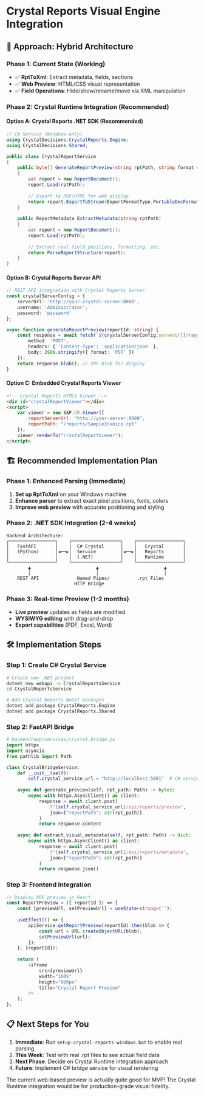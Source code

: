 # Crystal Reports Visual Engine Integration

## 🎯 Approach: Hybrid Architecture

### **Phase 1: Current State (Working)**
- ✅ **RptToXml**: Extract metadata, fields, sections
- ✅ **Web Preview**: HTML/CSS visual representation  
- ✅ **Field Operations**: Hide/show/rename/move via XML manipulation

### **Phase 2: Crystal Runtime Integration (Recommended)**

#### **Option A: Crystal Reports .NET SDK (Recommended)**
```csharp
// C# Service (Windows-only)
using CrystalDecisions.CrystalReports.Engine;
using CrystalDecisions.Shared;

public class CrystalReportService 
{
    public byte[] GenerateReportPreview(string rptPath, string format = "PDF")
    {
        var report = new ReportDocument();
        report.Load(rptPath);
        
        // Export to PDF/HTML for web display
        return report.ExportToStream(ExportFormatType.PortableDocFormat);
    }
    
    public ReportMetadata ExtractMetadata(string rptPath)
    {
        var report = new ReportDocument();
        report.Load(rptPath);
        
        // Extract real field positions, formatting, etc.
        return ParseReportStructure(report);
    }
}
```

#### **Option B: Crystal Reports Server API**
```typescript
// REST API integration with Crystal Reports Server
const crystalServerConfig = {
    serverUrl: 'http://your-crystal-server:8080',
    username: 'Administrator',
    password: 'password'
};

async function generateReportPreview(reportId: string) {
    const response = await fetch(`${crystalServerConfig.serverUrl}/raygun/v2/reports/${reportId}/export`, {
        method: 'POST',
        headers: { 'Content-Type': 'application/json' },
        body: JSON.stringify({ format: 'PDF' })
    });
    return response.blob(); // PDF blob for display
}
```

#### **Option C: Embedded Crystal Reports Viewer**
```html
<!-- Crystal Reports HTML5 Viewer -->
<div id="crystalReportViewer"></div>
<script>
    var viewer = new SAP.CR.Viewer({
        reportServerUrl: "http://your-server:8080",
        reportPath: "/reports/SampleInvoice.rpt"
    });
    viewer.renderTo("crystalReportViewer");
</script>
```

## 🏗️ **Recommended Implementation Plan**

### **Phase 1: Enhanced Parsing (Immediate)**
1. **Set up RptToXml** on your Windows machine
2. **Enhance parser** to extract exact pixel positions, fonts, colors
3. **Improve web preview** with accurate positioning and styling

### **Phase 2: .NET SDK Integration (2-4 weeks)**
```
Backend Architecture:
┌─────────────────┐    ┌──────────────────┐    ┌─────────────────┐
│   FastAPI       │    │  C# Crystal      │    │   Crystal       │
│   (Python)      │◄──►│  Service         │◄──►│   Reports       │
│                 │    │  (.NET)          │    │   Runtime       │
└─────────────────┘    └──────────────────┘    └─────────────────┘
        ▲                        ▲                        ▲
        │                        │                        │
    REST API              Named Pipes/          .rpt Files
                         HTTP Bridge
```

### **Phase 3: Real-time Preview (1-2 months)**
- **Live preview** updates as fields are modified
- **WYSIWYG editing** with drag-and-drop
- **Export capabilities** (PDF, Excel, Word)

## 🛠️ **Implementation Steps**

### **Step 1: Create C# Crystal Service**
```bash
# Create new .NET project
dotnet new webapi -n CrystalReportsService
cd CrystalReportsService

# Add Crystal Reports NuGet packages
dotnet add package CrystalReports.Engine
dotnet add package CrystalReports.Shared
```

### **Step 2: FastAPI Bridge**
```python
# backend/app/services/crystal_bridge.py
import httpx
import asyncio
from pathlib import Path

class CrystalBridgeService:
    def __init__(self):
        self.crystal_service_url = "http://localhost:5001"  # C# service
    
    async def generate_preview(self, rpt_path: Path) -> bytes:
        async with httpx.AsyncClient() as client:
            response = await client.post(
                f"{self.crystal_service_url}/api/reports/preview",
                json={"reportPath": str(rpt_path)}
            )
            return response.content
    
    async def extract_visual_metadata(self, rpt_path: Path) -> dict:
        async with httpx.AsyncClient() as client:
            response = await client.post(
                f"{self.crystal_service_url}/api/reports/metadata",
                json={"reportPath": str(rpt_path)}
            )
            return response.json()
```

### **Step 3: Frontend Integration**
```typescript
// Display PDF preview in React
const ReportPreview = ({ reportId }) => {
    const [previewUrl, setPreviewUrl] = useState<string>('');
    
    useEffect(() => {
        apiService.getReportPreview(reportId).then(blob => {
            const url = URL.createObjectURL(blob);
            setPreviewUrl(url);
        });
    }, [reportId]);
    
    return (
        <iframe 
            src={previewUrl} 
            width="100%" 
            height="600px"
            title="Crystal Report Preview"
        />
    );
};
```

## 📋 **Next Steps for You**

1. **Immediate**: Run `setup-crystal-reports-windows.bat` to enable real parsing
2. **This Week**: Test with real .rpt files to see actual field data
3. **Next Phase**: Decide on Crystal Runtime integration approach
4. **Future**: Implement C# bridge service for visual rendering

The current web-based preview is actually quite good for MVP! The Crystal Runtime integration would be for production-grade visual fidelity.